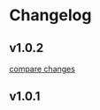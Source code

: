 # Changelog


## v1.0.2

[compare changes](https://github.com/jony1993/nuxt-deadlinefunnel/compare/v1.0.1...v1.0.2)

## v1.0.1


